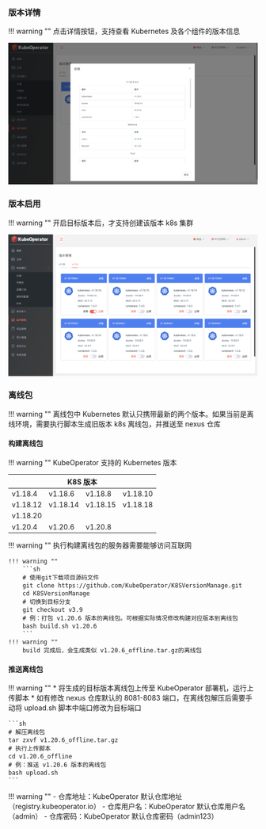 
### 版本详情

!!! warning ""
    点击详情按钮，支持查看 Kubernetes 及各个组件的版本信息

![version-2](../img/user_manual/version/version-2.png)

### 版本启用

!!! warning ""
    开启目标版本后，才支持创建该版本 k8s 集群

![version-1](../img/user_manual/version/version-1.png)

### 离线包

!!! warning ""
    离线包中 Kubernetes 默认只携带最新的两个版本。如果当前是离线环境，需要执行脚本生成旧版本 k8s 离线包，并推送至 nexus 仓库

#### 构建离线包

!!! warning ""
    KubeOperator 支持的 Kubernetes 版本

<table>
    <thead>
        <tr>
            <th colspan="4" style="text-align:center" >K8S 版本</th>
        </tr>
    </thead>
    <tbody>
        <tr>
            <td>v1.18.4</td>
            <td>v1.18.6</td>
            <td>v1.18.8</td>
            <td>v1.18.10</td>
        </tr>
        <tr>
            <td>v1.18.12</td>
            <td>v1.18.14</td>
            <td>v1.18.15</td>
            <td>v1.18.18</td>
        </tr>
        <tr>
            <td>v1.18.20</td>
            <td></td>
            <td></td>
            <td></td>
        </tr>
        <tr>
            <td>v1.20.4</td>
            <td>v1.20.6</td>
            <td>v1.20.8</td>
            <td></td>
        </tr>
    <tbody>
</table>

!!! warning ""
    执行构建离线包的服务器需要能够访问互联网

    !!! warning ""
        ```sh
        # 使用git下载项目源码文件
        git clone https://github.com/KubeOperator/K8SVersionManage.git
        cd K8SVersionManage
        # 切换到目标分支
        git checkout v3.9
        # 例：打包 v1.20.6 版本的离线包。可根据实际情况修改构建对应版本到离线包
        bash build.sh v1.20.6
        ```
    !!! warning ""
        build 完成后，会生成类似 v1.20.6_offline.tar.gz的离线包

#### 推送离线包

!!! warning ""
    * 将生成的目标版本离线包上传至 KubeOperator 部署机，运行上传脚本
    * 如有修改 nexus 仓库默认的 8081-8083 端口，在离线包解压后需要手动将 upload.sh 脚本中端口修改为目标端口

    ```sh
    # 解压离线包
    tar zxvf v1.20.6_offline.tar.gz
    # 执行上传脚本
    cd v1.20.6_offline
    # 例：推送 v1.20.6 版本的离线包 
    bash upload.sh
    ```

!!! warning ""
    - 仓库地址：KubeOperator 默认仓库地址（registry.kubeoperator.io）
    - 仓库用户名：KubeOperator 默认仓库用户名（admin）
    - 仓库密码：KubeOperator 默认仓库密码（admin123）
